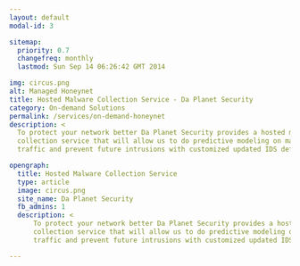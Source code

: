 ```yaml
---
layout: default
modal-id: 3

sitemap:
  priority: 0.7
  changefreq: monthly
  lastmod: Sun Sep 14 06:26:42 GMT 2014

img: circus.png
alt: Managed Honeynet
title: Hosted Malware Collection Service - Da Planet Security
category: On-demand Solutions
permalink: /services/on-demand-honeynet
description: <
  To protect your network better Da Planet Security provides a hosted malware 
  collection service that will allow us to do predictive modeling on malicious
  traffic and prevent future intrusions with customized updated IDS definitions.

opengraph:
  title: Hosted Malware Collection Service
  type: article
  image: circus.png
  site_name: Da Planet Security
  fb_admins: 1
  description: <
      To protect your network better Da Planet Security provides a hosted malware 
      collection service that will allow us to do predictive modeling on malicious 
      traffic and prevent future intrusions with customized updated IDS definitions.

---
```

